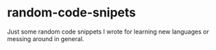 random-code-snipets
===================

Just some random code snippets I wrote for learning new languages or messing around in general.
